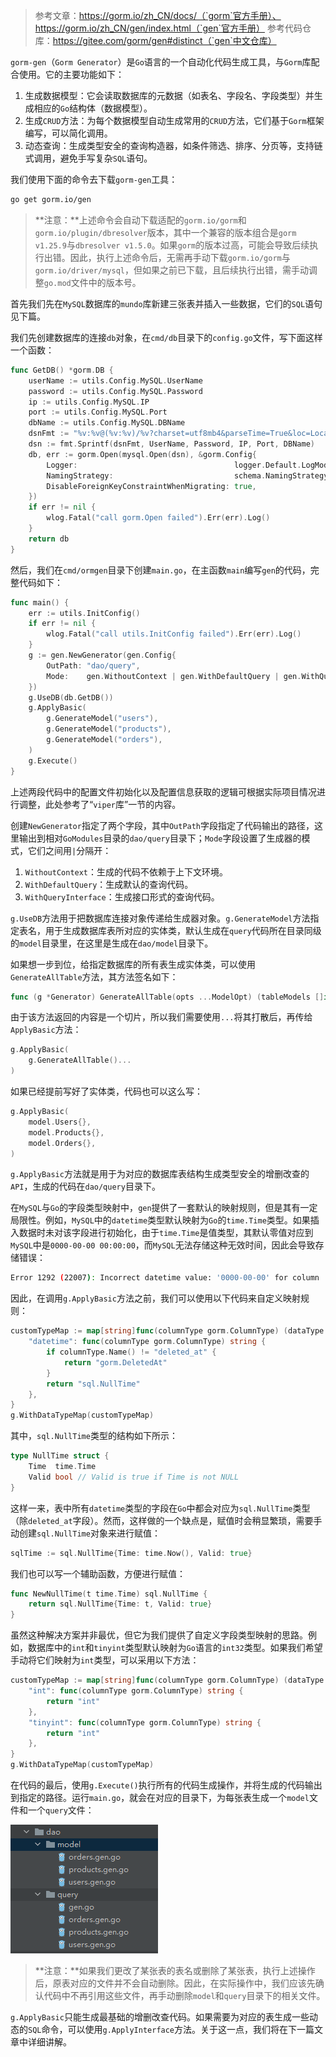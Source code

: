 > 参考文章：https://gorm.io/zh_CN/docs/（`gorm`官方手册）、https://gorm.io/zh_CN/gen/index.html（`gen`官方手册）
>参考代码仓库：https://gitee.com/gorm/gen#distinct（`gen`中文仓库）

`gorm-gen`（`Gorm Generator`）是`Go`语言的一个自动化代码生成工具，与`Gorm`库配合使用。它的主要功能如下：

1. 生成数据模型：它会读取数据库的元数据（如表名、字段名、字段类型）并生成相应的`Go`结构体（数据模型）。
2. 生成`CRUD`方法：为每个数据模型自动生成常用的`CRUD`方法，它们基于`Gorm`框架编写，可以简化调用。
3. 动态查询：生成类型安全的查询构造器，如条件筛选、排序、分页等，支持链式调用，避免手写复杂`SQL`语句。

我们使用下面的命令去下载`gorm-gen`工具：

```bash
go get gorm.io/gen
```

> **注意：**上述命令会自动下载适配的`gorm.io/gorm`和`gorm.io/plugin/dbresolver`版本，其中一个兼容的版本组合是`gorm v1.25.9`与`dbresolver v1.5.0`。如果`gorm`的版本过高，可能会导致后续执行出错。因此，执行上述命令后，无需再手动下载`gorm.io/gorm`与`gorm.io/driver/mysql`，但如果之前已下载，且后续执行出错，需手动调整`go.mod`文件中的版本号。

首先我们先在`MySQL`数据库的`mundo`库新建三张表并插入一些数据，它们的`SQL`语句见下篇。

我们先创建数据库的连接`db`对象，在`cmd/db`目录下的`config.go`文件，写下面这样一个函数：

```go
func GetDB() *gorm.DB {
    userName := utils.Config.MySQL.UserName
	password := utils.Config.MySQL.Password
	ip := utils.Config.MySQL.IP
	port := utils.Config.MySQL.Port
	dbName := utils.Config.MySQL.DBName
	dsnFmt := "%v:%v@(%v:%v)/%v?charset=utf8mb4&parseTime=True&loc=Local"
	dsn := fmt.Sprintf(dsnFmt, UserName, Password, IP, Port, DBName)
	db, err := gorm.Open(mysql.Open(dsn), &gorm.Config{
		Logger:                                   logger.Default.LogMode(logger.Info),
		NamingStrategy:                           schema.NamingStrategy{SingularTable: true},
		DisableForeignKeyConstraintWhenMigrating: true,
	})
	if err != nil {
		wlog.Fatal("call gorm.Open failed").Err(err).Log()
	}
	return db
}
```

然后，我们在`cmd/ormgen`目录下创建`main.go`，在主函数`main`编写`gen`的代码，完整代码如下：

```go
func main() {
    err := utils.InitConfig()
	if err != nil {
		wlog.Fatal("call utils.InitConfig failed").Err(err).Log()
	}
	g := gen.NewGenerator(gen.Config{
		OutPath: "dao/query",
		Mode:    gen.WithoutContext | gen.WithDefaultQuery | gen.WithQueryInterface,
	})
	g.UseDB(db.GetDB())
	g.ApplyBasic(
		g.GenerateModel("users"),
		g.GenerateModel("products"),
		g.GenerateModel("orders"),
	)
	g.Execute()
}
```

上述两段代码中的配置文件初始化以及配置信息获取的逻辑可根据实际项目情况进行调整，此处参考了“`viper`库”一节的内容。

创建`NewGenerator`指定了两个字段，其中`OutPath`字段指定了代码输出的路径，这里输出到相对`GoModules`目录的`dao/query`目录下；`Mode`字段设置了生成器的模式，它们之间用`|`分隔开：

1. `WithoutContext`：生成的代码不依赖于上下文环境。
2. `WithDefaultQuery`：生成默认的查询代码。
3. `WithQueryInterface`：生成接口形式的查询代码。

`g.UseDB`方法用于把数据库连接对象传递给生成器对象。`g.GenerateModel`方法指定表名，用于生成数据库表所对应的实体类，默认生成在`query`代码所在目录同级的`model`目录里，在这里是生成在`dao/model`目录下。

如果想一步到位，给指定数据库的所有表生成实体类，可以使用`GenerateAllTable`方法，其方法签名如下：

```go
func (g *Generator) GenerateAllTable(opts ...ModelOpt) (tableModels []interface{})
```

由于该方法返回的内容是一个切片，所以我们需要使用`...`将其打散后，再传给`ApplyBasic`方法：

```go
g.ApplyBasic(
	g.GenerateAllTable()...
)
```

如果已经提前写好了实体类，代码也可以这么写：

```go
g.ApplyBasic(
	model.Users{},
	model.Products{},
	model.Orders{},
)
```

`g.ApplyBasic`方法就是用于为对应的数据库表结构生成类型安全的增删改查的`API`，生成的代码在`dao/query`目录下。

在`MySQL`与`Go`的字段类型映射中，`gen`提供了一套默认的映射规则，但是其有一定局限性。例如，`MySQL`中的`datetime`类型默认映射为`Go`的`time.Time`类型。如果插入数据时未对该字段进行初始化，由于`time.Time`是值类型，其默认零值对应到`MySQL`中是`0000-00-00 00:00:00`，而`MySQL`无法存储这种无效时间，因此会导致存储错误：

```sh
Error 1292 (22007): Incorrect datetime value: '0000-00-00' for column 'login_time' at row 1
```

因此，在调用`g.ApplyBasic`方法之前，我们可以使用以下代码来自定义映射规则：

```go
customTypeMap := map[string]func(columnType gorm.ColumnType) (dataType string){
    "datetime": func(columnType gorm.ColumnType) string {
        if columnType.Name() != "deleted_at" {
            return "gorm.DeletedAt"
        }
        return "sql.NullTime"
    },
}
g.WithDataTypeMap(customTypeMap)
```

其中，`sql.NullTime`类型的结构如下所示：

```go
type NullTime struct {
	Time  time.Time
	Valid bool // Valid is true if Time is not NULL
}
```

这样一来，表中所有`datetime`类型的字段在`Go`中都会对应为`sql.NullTime`类型（除`deleted_at`字段）。然而，这样做的一个缺点是，赋值时会稍显繁琐，需要手动创建`sql.NullTime`对象来进行赋值：

```go
sqlTime := sql.NullTime{Time: time.Now(), Valid: true}
```

我们也可以写一个辅助函数，方便进行赋值：

```go
func NewNullTime(t time.Time) sql.NullTime {
    return sql.NullTime{Time: t, Valid: true}
}
```

虽然这种解决方案并非最优，但它为我们提供了自定义字段类型映射的思路。例如，数据库中的`int`和`tinyint`类型默认映射为`Go`语言的`int32`类型。如果我们希望手动将它们映射为`int`类型，可以采用以下方法：

```go
customTypeMap := map[string]func(columnType gorm.ColumnType) (dataType string){
	"int": func(columnType gorm.ColumnType) string {
		return "int"
	},
	"tinyint": func(columnType gorm.ColumnType) string {
		return "int"
	},
}
g.WithDataTypeMap(customTypeMap)
```

在代码的最后，使用`g.Execute()`执行所有的代码生成操作，并将生成的代码输出到指定的路径。运行`main.go`，就会在对应的目录下，为每张表生成一个`model`文件和一个`query`文件：

![image-20240614155438136](image/image-20240614155438136.png)

> **注意：**如果我们更改了某张表的表名或删除了某张表，执行上述操作后，原表对应的文件并不会自动删除。因此，在实际操作中，我们应该先确认代码中不再引用这些文件，再手动删除`model`和`query`目录下的相关文件。

`g.ApplyBasic`只能生成最基础的增删改查代码。如果需要为对应的表生成一些动态的`SQL`命令，可以使用`g.ApplyInterface`方法。关于这一点，我们将在下一篇文章中详细讲解。